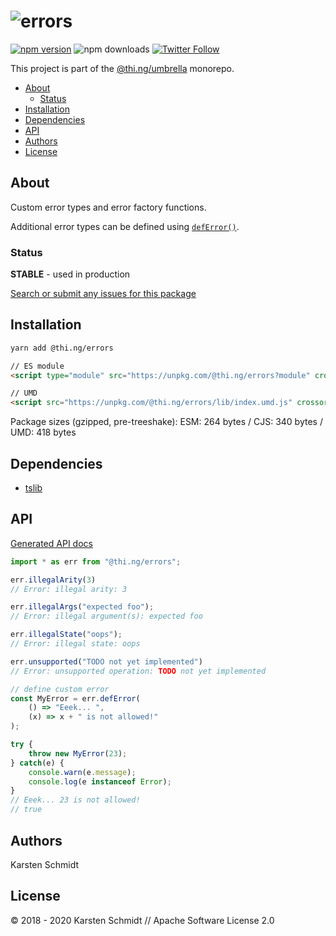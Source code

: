 <!-- This file is generated - DO NOT EDIT! -->

# ![errors](https://media.thi.ng/umbrella/banners/thing-errors.svg?f2f20b9e)

[![npm version](https://img.shields.io/npm/v/@thi.ng/errors.svg)](https://www.npmjs.com/package/@thi.ng/errors)
![npm downloads](https://img.shields.io/npm/dm/@thi.ng/errors.svg)
[![Twitter Follow](https://img.shields.io/twitter/follow/thing_umbrella.svg?style=flat-square&label=twitter)](https://twitter.com/thing_umbrella)

This project is part of the
[@thi.ng/umbrella](https://github.com/thi-ng/umbrella/) monorepo.

- [About](#about)
  - [Status](#status)
- [Installation](#installation)
- [Dependencies](#dependencies)
- [API](#api)
- [Authors](#authors)
- [License](#license)

## About

Custom error types and error factory functions.

Additional error types can be defined using
[`defError()`](https://github.com/thi-ng/umbrella/tree/develop/packages/errors/src/deferror.ts).

### Status

**STABLE** - used in production

[Search or submit any issues for this package](https://github.com/thi-ng/umbrella/issues?q=is%3Aissue+is%3Aopen+%5Berrors%5D)

## Installation

```bash
yarn add @thi.ng/errors
```

```html
// ES module
<script type="module" src="https://unpkg.com/@thi.ng/errors?module" crossorigin></script>

// UMD
<script src="https://unpkg.com/@thi.ng/errors/lib/index.umd.js" crossorigin></script>
```

Package sizes (gzipped, pre-treeshake): ESM: 264 bytes / CJS: 340 bytes / UMD: 418 bytes

## Dependencies

- [tslib](https://github.com/thi-ng/umbrella/tree/develop/packages/undefined)

## API

[Generated API docs](https://docs.thi.ng/umbrella/errors/)

```ts
import * as err from "@thi.ng/errors";

err.illegalArity(3)
// Error: illegal arity: 3

err.illegalArgs("expected foo");
// Error: illegal argument(s): expected foo

err.illegalState("oops");
// Error: illegal state: oops

err.unsupported("TODO not yet implemented")
// Error: unsupported operation: TODO not yet implemented

// define custom error
const MyError = err.defError(
    () => "Eeek... ",
    (x) => x + " is not allowed!"
);

try {
    throw new MyError(23);
} catch(e) {
    console.warn(e.message);
    console.log(e instanceof Error);
}
// Eeek... 23 is not allowed!
// true
```

## Authors

Karsten Schmidt

## License

&copy; 2018 - 2020 Karsten Schmidt // Apache Software License 2.0
